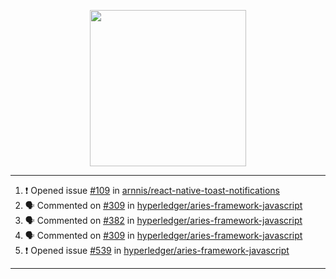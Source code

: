 <p align="center">
<img src="https://user-images.githubusercontent.com/61358536/126118557-75ac74a7-4655-4289-9a8d-e536322b7423.png" height="250" width="250"/>
</p>

---

<!--START_SECTION:activity-->
1. ❗️ Opened issue [#109](https://github.com/arnnis/react-native-toast-notifications/issues/109) in [arnnis/react-native-toast-notifications](https://github.com/arnnis/react-native-toast-notifications)
2. 🗣 Commented on [#309](https://github.com/hyperledger/aries-framework-javascript/issues/309) in [hyperledger/aries-framework-javascript](https://github.com/hyperledger/aries-framework-javascript)
3. 🗣 Commented on [#382](https://github.com/hyperledger/aries-framework-javascript/issues/382) in [hyperledger/aries-framework-javascript](https://github.com/hyperledger/aries-framework-javascript)
4. 🗣 Commented on [#309](https://github.com/hyperledger/aries-framework-javascript/issues/309) in [hyperledger/aries-framework-javascript](https://github.com/hyperledger/aries-framework-javascript)
5. ❗️ Opened issue [#539](https://github.com/hyperledger/aries-framework-javascript/issues/539) in [hyperledger/aries-framework-javascript](https://github.com/hyperledger/aries-framework-javascript)
<!--END_SECTION:activity-->

---
